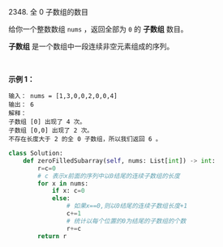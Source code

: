 2348. 全 0 子数组的数目

给你一个整数数组 `nums` ，返回全部为 `0` 的 **子数组** 数目。

**子数组** 是一个数组中一段连续非空元素组成的序列。

 

**示例 1：**

```
输入： nums = [1,3,0,0,2,0,0,4]
输出： 6
解释：
子数组 [0] 出现了 4 次。
子数组 [0,0] 出现了 2 次。
不存在长度大于 2 的全 0 子数组，所以我们返回 6 。
```

```py
class Solution:
    def zeroFilledSubarray(self, nums: List[int]) -> int:
        r=c=0
        # c 表示x前面的序列中以0结尾的连续子数组的长度
        for x in nums:
            if x: c=0
            else: 
                # 如果x==0,则以0结尾的连续子数组长度+1
                c+=1
                # 统计以每个位置的0为结尾的子数组的个数
                r+=c
        return r